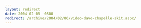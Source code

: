 ```yaml
---
layout: redirect
date: 2004-02-05 -0800
redirect: /archive/2004/02/06/video-dave-chapelle-skit.aspx/
---
```

